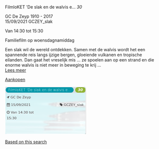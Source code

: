 FilmloKET 'De slak en de walvis e... *30*

GC De Zeyp 1910 - 2017  
15/09/2021 GCZEY\_slak  

Van 14:30 tot 15:30

  

  

Familiefilm op woensdagnamiddag  
  
Een slak wil de wereld ontdekken. Samen met de walvis wordt het een spannende reis langs ijzige bergen, gloeiende vulkanen en tropische eilanden. Dan gaat het vreselijk mis ... ze spoelen aan op een strand en die enorme walvis is niet meer in beweging te krij  ...  
[Lees meer](https://tickets.vgc.be/activity/subscribe/GCZEY_slak)

[Aankopen](https://tickets.vgc.be/ticketingActivity/subscribe/GCZEY_slak)

![](64060.png)

[Based on this search](https://tickets.vgc.be/activity/index?&vrijeplaatsen=1&Age%5B%5D=3%2C4&entity=276)